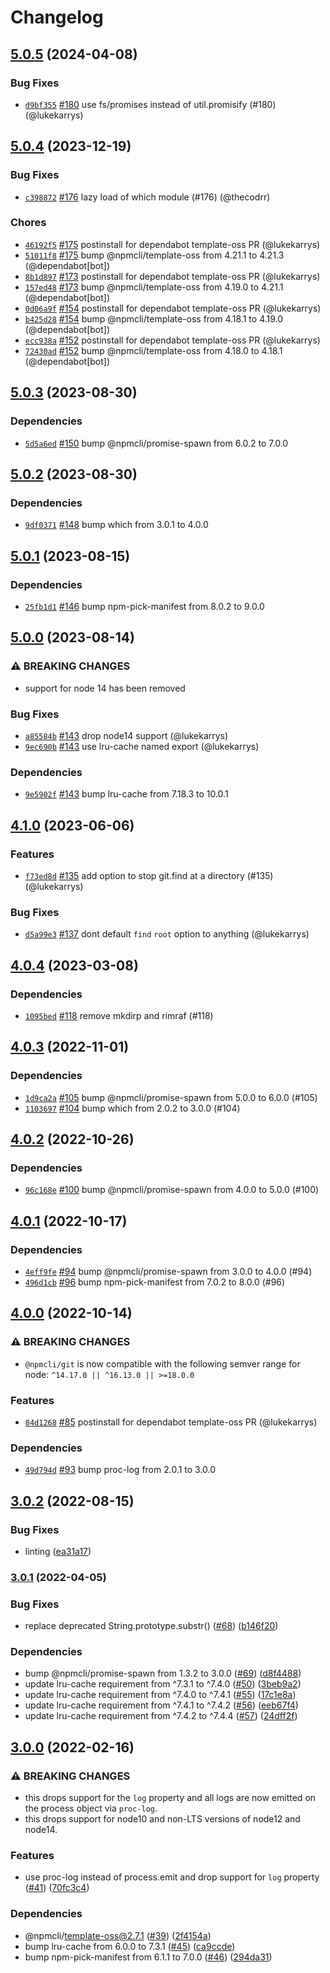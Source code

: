 # Changelog

## [5.0.5](https://github.com/npm/git/compare/v5.0.4...v5.0.5) (2024-04-08)

### Bug Fixes

* [`d9bf355`](https://github.com/npm/git/commit/d9bf355a35b4d11b86b64bec8f748ddba088a926) [#180](https://github.com/npm/git/pull/180) use fs/promises instead of util.promisify (#180) (@lukekarrys)

## [5.0.4](https://github.com/npm/git/compare/v5.0.3...v5.0.4) (2023-12-19)

### Bug Fixes

* [`c398872`](https://github.com/npm/git/commit/c3988721734281bb793d85db3dcbe8cacae59961) [#176](https://github.com/npm/git/pull/176) lazy load of which module (#176) (@thecodrr)

### Chores

* [`46192f5`](https://github.com/npm/git/commit/46192f559efa8b9ee2eed2132b7e143c10af1d1d) [#175](https://github.com/npm/git/pull/175) postinstall for dependabot template-oss PR (@lukekarrys)
* [`51011f8`](https://github.com/npm/git/commit/51011f8440b20a80502e35861e1adc5bdb33cdfc) [#175](https://github.com/npm/git/pull/175) bump @npmcli/template-oss from 4.21.1 to 4.21.3 (@dependabot[bot])
* [`8b1d897`](https://github.com/npm/git/commit/8b1d8971c9ee58becdbc0c272fb257dd1b9899d5) [#173](https://github.com/npm/git/pull/173) postinstall for dependabot template-oss PR (@lukekarrys)
* [`157ed48`](https://github.com/npm/git/commit/157ed4845c5f85af4a8a9a5fbed4b72c0bd4eca0) [#173](https://github.com/npm/git/pull/173) bump @npmcli/template-oss from 4.19.0 to 4.21.1 (@dependabot[bot])
* [`0d06a9f`](https://github.com/npm/git/commit/0d06a9f92bd2382333943e1f764a118336399736) [#154](https://github.com/npm/git/pull/154) postinstall for dependabot template-oss PR (@lukekarrys)
* [`b425d28`](https://github.com/npm/git/commit/b425d28218e6ceae4a81f371a8f651c1671b4259) [#154](https://github.com/npm/git/pull/154) bump @npmcli/template-oss from 4.18.1 to 4.19.0 (@dependabot[bot])
* [`ecc938a`](https://github.com/npm/git/commit/ecc938aaf3923951813b13ef9665a9bdf55a9cab) [#152](https://github.com/npm/git/pull/152) postinstall for dependabot template-oss PR (@lukekarrys)
* [`72430ad`](https://github.com/npm/git/commit/72430ad21e8b9e3dbbd0bb518d42a7bd6b26fed9) [#152](https://github.com/npm/git/pull/152) bump @npmcli/template-oss from 4.18.0 to 4.18.1 (@dependabot[bot])

## [5.0.3](https://github.com/npm/git/compare/v5.0.2...v5.0.3) (2023-08-30)

### Dependencies

* [`5d5a6ed`](https://github.com/npm/git/commit/5d5a6edee92ef09efa11c750d7168a60357c5104) [#150](https://github.com/npm/git/pull/150) bump @npmcli/promise-spawn from 6.0.2 to 7.0.0

## [5.0.2](https://github.com/npm/git/compare/v5.0.1...v5.0.2) (2023-08-30)

### Dependencies

* [`9df0371`](https://github.com/npm/git/commit/9df03715ed40cb22fd61a8525a83f3e29b11898d) [#148](https://github.com/npm/git/pull/148) bump which from 3.0.1 to 4.0.0

## [5.0.1](https://github.com/npm/git/compare/v5.0.0...v5.0.1) (2023-08-15)

### Dependencies

* [`25fb1d1`](https://github.com/npm/git/commit/25fb1d1ae9fcbc35b0b86dffb5ca70f89ad6611b) [#146](https://github.com/npm/git/pull/146) bump npm-pick-manifest from 8.0.2 to 9.0.0

## [5.0.0](https://github.com/npm/git/compare/v4.1.0...v5.0.0) (2023-08-14)

### ⚠️ BREAKING CHANGES

* support for node 14 has been removed

### Bug Fixes

* [`a85584b`](https://github.com/npm/git/commit/a85584bd368e723b278cf6c81d8d25f9f89a7a2d) [#143](https://github.com/npm/git/pull/143) drop node14 support (@lukekarrys)
* [`9ec690b`](https://github.com/npm/git/commit/9ec690b2b454fc1dbc90428ea187ca974fb86217) [#143](https://github.com/npm/git/pull/143) use lru-cache named export (@lukekarrys)

### Dependencies

* [`9e5902f`](https://github.com/npm/git/commit/9e5902f0f0989118c814923bfcf9b08a10487523) [#143](https://github.com/npm/git/pull/143) bump lru-cache from 7.18.3 to 10.0.1

## [4.1.0](https://github.com/npm/git/compare/v4.0.4...v4.1.0) (2023-06-06)

### Features

* [`f73ed8d`](https://github.com/npm/git/commit/f73ed8dee9811a00a52073ff50544c8e3d907952) [#135](https://github.com/npm/git/pull/135) add option to stop git.find at a directory (#135) (@lukekarrys)

### Bug Fixes

* [`d5a99e3`](https://github.com/npm/git/commit/d5a99e3f58a433dfd04d9d389dab50ca947b1085) [#137](https://github.com/npm/git/pull/137) dont default `find` `root` option to anything (@lukekarrys)

## [4.0.4](https://github.com/npm/git/compare/v4.0.3...v4.0.4) (2023-03-08)

### Dependencies

* [`1095bed`](https://github.com/npm/git/commit/1095bed420065fb2e04577b627b1d8d7622c7fe3) [#118](https://github.com/npm/git/pull/118) remove mkdirp and rimraf (#118)

## [4.0.3](https://github.com/npm/git/compare/v4.0.2...v4.0.3) (2022-11-01)

### Dependencies

* [`1d9ca2a`](https://github.com/npm/git/commit/1d9ca2a31141ea4b423967b3858dba2c2578b554) [#105](https://github.com/npm/git/pull/105) bump @npmcli/promise-spawn from 5.0.0 to 6.0.0 (#105)
* [`1103697`](https://github.com/npm/git/commit/11036976ce086230197bb63eccc902b80d7e6a7d) [#104](https://github.com/npm/git/pull/104) bump which from 2.0.2 to 3.0.0 (#104)

## [4.0.2](https://github.com/npm/git/compare/v4.0.1...v4.0.2) (2022-10-26)

### Dependencies

* [`96c168e`](https://github.com/npm/git/commit/96c168e01a2c07614896dff1b59c0a1e0ebae1b3) [#100](https://github.com/npm/git/pull/100) bump @npmcli/promise-spawn from 4.0.0 to 5.0.0 (#100)

## [4.0.1](https://github.com/npm/git/compare/v4.0.0...v4.0.1) (2022-10-17)

### Dependencies

* [`4eff9fe`](https://github.com/npm/git/commit/4eff9fef5977d853e0da7ee8b2213f7ec873dd6c) [#94](https://github.com/npm/git/pull/94) bump @npmcli/promise-spawn from 3.0.0 to 4.0.0 (#94)
* [`496d1cb`](https://github.com/npm/git/commit/496d1cb9c51e03035fce77958745c59d5fd74350) [#96](https://github.com/npm/git/pull/96) bump npm-pick-manifest from 7.0.2 to 8.0.0 (#96)

## [4.0.0](https://github.com/npm/git/compare/v3.0.2...v4.0.0) (2022-10-14)

### ⚠️ BREAKING CHANGES

* `@npmcli/git` is now compatible with the following semver range for node: `^14.17.0 || ^16.13.0 || >=18.0.0`

### Features

* [`84d1268`](https://github.com/npm/git/commit/84d12684685fbb071b62c3e84f44107fc11e5ec0) [#85](https://github.com/npm/git/pull/85) postinstall for dependabot template-oss PR (@lukekarrys)

### Dependencies

* [`49d794d`](https://github.com/npm/git/commit/49d794d9f09c54c10a0f0e2e54ebc174d7392533) [#93](https://github.com/npm/git/pull/93) bump proc-log from 2.0.1 to 3.0.0

## [3.0.2](https://github.com/npm/git/compare/v3.0.1...v3.0.2) (2022-08-15)


### Bug Fixes

* linting ([ea31a17](https://github.com/npm/git/commit/ea31a176d41f5355ef85a624028acfe57c1e650e))

### [3.0.1](https://github.com/npm/git/compare/v3.0.0...v3.0.1) (2022-04-05)


### Bug Fixes

* replace deprecated String.prototype.substr() ([#68](https://github.com/npm/git/issues/68)) ([b146f20](https://github.com/npm/git/commit/b146f202c7e4be3d9ee456dee00fdcf879ce2362))


### Dependencies

* bump @npmcli/promise-spawn from 1.3.2 to 3.0.0 ([#69](https://github.com/npm/git/issues/69)) ([d8f4488](https://github.com/npm/git/commit/d8f44887166a74b8d54b44f5c0a5062b302517af))
* update lru-cache requirement from ^7.3.1 to ^7.4.0 ([#50](https://github.com/npm/git/issues/50)) ([3beb9a2](https://github.com/npm/git/commit/3beb9a29d0aff7264a8a8a3073648b10cacff97c))
* update lru-cache requirement from ^7.4.0 to ^7.4.1 ([#55](https://github.com/npm/git/issues/55)) ([17c1e8a](https://github.com/npm/git/commit/17c1e8aff482cd77470bb9abec1b165d3ee6f9b0))
* update lru-cache requirement from ^7.4.1 to ^7.4.2 ([#56](https://github.com/npm/git/issues/56)) ([eeb67f4](https://github.com/npm/git/commit/eeb67f44eb777c1f917fb12241ee360478dd12de))
* update lru-cache requirement from ^7.4.2 to ^7.4.4 ([#57](https://github.com/npm/git/issues/57)) ([24dff2f](https://github.com/npm/git/commit/24dff2f0f46e3e1844a8824403acb0061b61b8ca))

## [3.0.0](https://www.github.com/npm/git/compare/v2.1.0...v3.0.0) (2022-02-16)


### ⚠ BREAKING CHANGES

* this drops support for the `log` property and all logs are now emitted on the process object via `proc-log`.
* this drops support for node10 and non-LTS versions of node12 and node14.

### Features

* use proc-log instead of process.emit and drop support for `log` property ([#41](https://www.github.com/npm/git/issues/41)) ([70fc3c4](https://www.github.com/npm/git/commit/70fc3c45f48918680c7dd17cfd248043d3a29d8d))


### Dependencies

* @npmcli/template-oss@2.7.1 ([#39](https://www.github.com/npm/git/issues/39)) ([2f4154a](https://www.github.com/npm/git/commit/2f4154a9f96cec6e8174d8d129f1a82cf54135c0))
* bump lru-cache from 6.0.0 to 7.3.1 ([#45](https://www.github.com/npm/git/issues/45)) ([ca9ccde](https://www.github.com/npm/git/commit/ca9ccde8bf0432d5d83d7256282c856081c08357))
* bump npm-pick-manifest from 6.1.1 to 7.0.0 ([#46](https://www.github.com/npm/git/issues/46)) ([294da31](https://www.github.com/npm/git/commit/294da31044ba1b86210ded3eeef4ec6255a74336))
